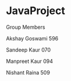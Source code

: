 # JavaProject


Group Members

Akshay Goswami 596

Sandeep Kaur 070

Manpreet Kaur 094

Nishant Raina 509
